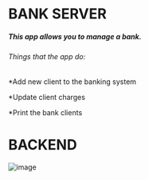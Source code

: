 # BANK SERVER 
##### This app allows you to manage a bank.
###### Things that the app do:
*Add new client to the banking system

*Update client charges 

*Print the bank clients

# BACKEND

![image](https://user-images.githubusercontent.com/95073733/165377014-78256d8b-2c31-42a4-a246-58957f781b5a.png)
